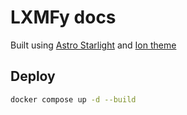 # LXMFy docs

Built using [Astro Starlight](https://starlight.astro.build/) and [Ion theme ](https://louisescher.github.io/starlight-ion-theme/)

## Deploy

```bash
docker compose up -d --build
```
